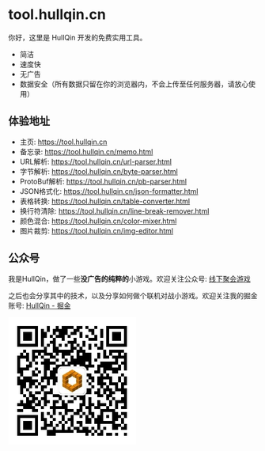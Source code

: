 # tool.hullqin.cn

你好，这里是 HullQin 开发的免费实用工具。

- 简洁
- 速度快
- 无广告
- 数据安全（所有数据只留在你的浏览器内，不会上传至任何服务器，请放心使用）

## 体验地址

- 主页: https://tool.hullqin.cn
- 备忘录: https://tool.hullqin.cn/memo.html
- URL解析: https://tool.hullqin.cn/url-parser.html
- 字节解析: https://tool.hullqin.cn/byte-parser.html
- ProtoBuf解析: https://tool.hullqin.cn/pb-parser.html
- JSON格式化: https://tool.hullqin.cn/json-formatter.html
- 表格转换: https://tool.hullqin.cn/table-converter.html
- 换行符清除: https://tool.hullqin.cn/line-break-remover.html
- 颜色混合: https://tool.hullqin.cn/color-mixer.html
- 图片裁剪: https://tool.hullqin.cn/img-editor.html

## 公众号

我是HullQin，做了一些**没广告的纯粹的**小游戏。欢迎关注公众号: [线下聚会游戏](https://mp.weixin.qq.com/mp/appmsgalbum?action=getalbum&album_id=2303402741052014592)

之后也会分享其中的技术，以及分享如何做个联机对战小游戏。欢迎关注我的掘金账号: [HullQin - 掘金](https://juejin.cn/user/615367094054285/posts?sort=popular)

![公众号"线下聚会游戏"](qrcode.jpg)
